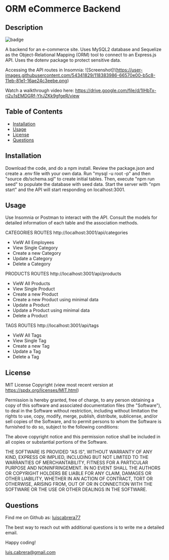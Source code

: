 # ORM eCommerce Backend

## Description
![badge](https://img.shields.io/badge/license-MIT-blue)

A backend for an e-commerce site. Uses MySQL2 database and Sequelize as the Object-Relational Mapping (ORM) tool to connect to an Express.js API. Uses the dotenv package to protect sensitive data.

Accessing the API routes in Insomnia:
![Screenshot]!(https://user-images.githubusercontent.com/54341829/118383986-66570e00-b5c8-11eb-81e1-16ae24c3eebe.png)

Watch a walkthrough video here: https://drive.google.com/file/d/1IHbTx-ri2u1sEMDGRf-YlrJZKk9gfgeR/view

## Table of Contents
- [Installation](#installation)
- [Usage](#usage)
- [License](#license)
- [Questions](#questions)

## Installation
Download the code, and do a npm install. Review the package.json and create a .env file with your own data. Run "mysql -u root -p" and then "source db/schema.sql" to create initial tables. Then, execute "npm run seed" to populate the database with seed data. Start the server with "npm start" and the API will start responding on localhost:3001.

## Usage
Use Insomnia or Postman to interact with the API. Consult the models for detailed information of each table and the association methods.

CATEGORIES ROUTES
http://localhost:3001/api/categories

- VieW All Employees
- View Single Category
- Create a new Category
- Update a Category
- Delete a Category

PRODUCTS ROUTES
http://localhost:3001/api/products

- VieW All Products
- View Single Product
- Create a new Product
- Create a new Product using minimal data
- Update a Product
- Update a Product using minimal data
- Delete a Product

TAGS ROUTES
http://localhost:3001/api/tags

- VieW All Tags
- View Single Tag
- Create a new Tag
- Update a Tag
- Delete a Tag

## License

MIT License Copyright
(view most recent version at https://spdx.org/licenses/MIT.html)

Permission is hereby granted, free of charge, to any person obtaining a copy 
of this software and associated documentation files (the "Software"), to deal 
in the Software without restriction, including without limitation the rights 
to use, copy, modify, merge, publish, distribute, sublicense, and/or sell 
copies of the Software, and to permit persons to whom the Software is 
furnished to do so, subject to the following conditions:

The above copyright notice and this permission notice shall be included in all 
copies or substantial portions of the Software.

THE SOFTWARE IS PROVIDED "AS IS", WITHOUT WARRANTY OF ANY KIND, EXPRESS OR 
IMPLIED, INCLUDING BUT NOT LIMITED TO THE WARRANTIES OF MERCHANTABILITY, 
FITNESS FOR A PARTICULAR PURPOSE AND NONINFRINGEMENT. IN NO EVENT SHALL THE 
AUTHORS OR COPYRIGHT HOLDERS BE LIABLE FOR ANY CLAIM, DAMAGES OR OTHER 
LIABILITY, WHETHER IN AN ACTION OF CONTRACT, TORT OR OTHERWISE, ARISING FROM, 
OUT OF OR IN CONNECTION WITH THE SOFTWARE OR THE USE OR OTHER DEALINGS IN THE 
SOFTWARE.

## Questions
Find me on Github as: [luiscabrera77](https://github.com/luiscabrera77)

The best way to reach out with additional questions is to write me a detailed email. 

Happy coding!

luis.cabrera@gmail.com
